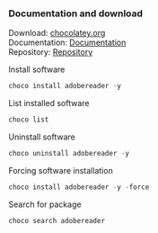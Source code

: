 ### Documentation and download
Download: [chocolatey.org](https://chocolatey.org/install) <br />
Documentation: [Documentation](https://docs.chocolatey.org/en-us/choco/commands/) <br />
Repository: [Repository](https://community.chocolatey.org/packages)

Install software
```powershell
choco install adobereader -y
```
List installed software
```powershell
choco list
```
Uninstall software
```powershell
choco uninstall adobereader -y
```
Forcing software installation
```powershell
choco install adobereader -y -force
```
Search for package
```powershell
choco search adobereader
```
